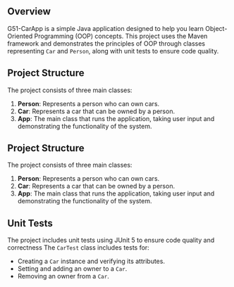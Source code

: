 ## Overview

G51-CarApp is a simple Java application designed to help you learn Object-Oriented Programming (OOP) concepts. This project uses the Maven framework and demonstrates the principles of OOP through classes representing `Car` and `Person`, along with unit tests to ensure code quality.

## Project Structure

The project consists of three main classes:

1. **Person**: Represents a person who can own cars.
2. **Car**: Represents a car that can be owned by a person.
3. **App**: The main class that runs the application, taking user input and demonstrating the functionality of the system.

## Project Structure

The project consists of three main classes:

1. **Person**: Represents a person who can own cars.
2. **Car**: Represents a car that can be owned by a person.
3. **App**: The main class that runs the application, taking user input and demonstrating the functionality of the system.


## Unit Tests

The project includes unit tests using JUnit 5 to ensure code quality and correctness
The `CarTest` class includes tests for:

- Creating a `Car` instance and verifying its attributes.
- Setting and adding an owner to a `Car`.
- Removing an owner from a `Car`.